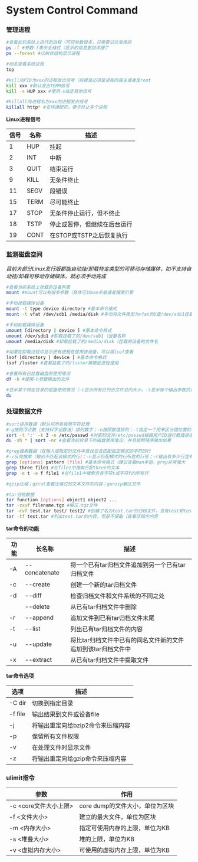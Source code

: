 # System Control Command



### 管理进程

```bash
#查看此刻系统上运行的进程（可控参数很多，只需要记住常用的
ps -f #参数-f表示全格式（显示的信息更加详细了
ps --forest #以树状结构显示进程

#动态查看系统进程
top

#kill向PID为xxx的进程发出信号（前提是必须是进程的属主或者是root
kill xxx #默认发出TERM信号
kill -s HUP xxx #使用-s指定其他信号

#killall向进程名为xxx的进程发出信号
killall http* #支持通配符，便于终止多个进程
```



**Linux进程信号**

| 信号 | 名称 | 描述                         |
| ---- | ---- | ---------------------------- |
| 1    | HUP  | 挂起                         |
| 2    | INT  | 中断                         |
| 3    | QUIT | 结束运行                     |
| 9    | KILL | 无条件终止                   |
| 11   | SEGV | 段错误                       |
| 15   | TERM | 尽可能终止                   |
| 17   | STOP | 无条件停止运行，但不终止     |
| 18   | TSTP | 停止或暂停，但继续在后台运行 |
| 19   | CONT | 在STOP或TSTP之后恢复执行     |



### 监测磁盘空间

*目前大部分Linux发行版都能自动挂/卸载特定类型的可移动存储媒体，如不支持自动挂/卸载可移动存储媒体，就必须手动完成*

```bash
#查看当前系统上挂载的设备列表
mount #mount可以有很多参数（具体可以man手册或者搜索引擎

#手动挂载媒体设备
mount -t type device directory #基本命令格式
mount -t vfat /dev/sdb1 /media/disk #手动将文件类型为vfat的U盘/dev/sdb1挂载到/media/disk

#手动卸载媒体设备
umount [directory | device ] #基本命令格式
umount /dev/sdb1 #卸载挂载了的/dev/sdb1（设备名称
umount /media/disk #卸载挂载了的/media/disk（挂载的设备的文件名

#如果在卸载过程中显示还有进程在使用该设备，可以用lsof查看
lsof [directory | device ] #基本命令格式
lsof /luster #查看挂载了的/luster被哪些进程使用

#查看所有已挂载磁盘的使用情况
df -h #使用-h参数输出的文件

#显示某个特定目录的磁盘使用情况（-c显示所有已列出文件总的大小，-s显示每个输出参数的总计。-h按用户易读的格式输出大小
du
```



### 处理数据文件

```bash
#sort排序数据（默认将所有按照字符处理
#-g按照浮点数（支持科学记数法）排列数字；-n按照数值排列；-t指定一个用来区分键位置的字符；--key=POS1[,POS2]（短写为-k）排序从POS1位置开始，如果指定了POS2的话，到POS2位置结束；-r反序排序（升序变成降序）
sort -t ':' -k 3 -n /etc/passwd #对密码文件/etc/passwd根据用户ID进行数值排序，并且使用:来分隔字段
du -sh * | sort -nr #查看当前目录下的磁盘使用情况，并且按照降序输出结果

#grep搜索数据（在输入或指定的文件中查找包含匹配指定模式的字符的行
#-v反向搜索（输出不匹配该模式的行）；-n显示匹配模式的行所在的行号；-c输出有多少行含有匹配的模式；-e指定多个匹配模式
grep [options] pattern [file] #基本命令格式（建议查看man手册，grep非常强大
grep three file1 #在file1中搜索匹配three的文本
grep -e t -e f file1 #在file1中搜索含有字符t或字符f的所有行

#gzip压缩；gzcat查看压缩过的文本文件的内容；gunzip解压文件

#tar归档数据
tar function [options] object1 object2 ...
tar -zxvf filename.tgz #解压.tgz文件
tar -cvf test.tar test/ test2/ #创建了名为test.tar的归档文件，含有test和test2目录内容
tar -tf test.tar #列出test.tar的内容，但是不提取（查看压缩包内容
```



**tar命令的功能**

| 功能 | 长名称        | 描述                                                         |
| ---- | ------------- | ------------------------------------------------------------ |
| -A   | --concatenate | 将一个已有tar归档文件追加到另一个已有tar归档文件             |
| -c   | --create      | 创建一个新的tar归档文件                                      |
| -d   | --diff        | 检查归档文件和文件系统的不同之处                             |
|      | --delete      | 从已有tar归档文件中删除                                      |
| -r   | --append      | 追加文件到已有tar归档文件末尾                                |
| -t   | --list        | 列出已有tar归档文件的内容                                    |
| -u   | --update      | 将比tar归档文件中已有的同名文件新的文件追加到该tar归档文件中 |
| -x   | --extract     | 从已有tar归档文件中提取文件                                  |

**tar命令选项**

| 选项    | 描述                              |
| ------- | --------------------------------- |
| -C dir  | 切换到指定目录                    |
| -f file | 输出结果到文件或设备file          |
| -j      | 将输出重定向给bzip2命令来压缩内容 |
| -p      | 保留所有文件权限                  |
| -v      | 在处理文件时显示文件              |
| -z      | 将输出重定向给gzip命令来压缩内容  |



### ulimit指令

| 参数                  | 作用                            |
| --------------------- | ------------------------------- |
| -c <core文件大小上限> | core dump的文件大小，单位为区块 |
| -f <文件大小>         | 建立的最大文件，单位为区块      |
| -m <内存大小>         | 指定可使用内存的上限，单位为KB  |
| -s <堆叠大小>         | 堆的上限，单位为KB              |
| -v <虚拟内存大小>     | 可使用的虚拟内存上限，单位为KB  |

